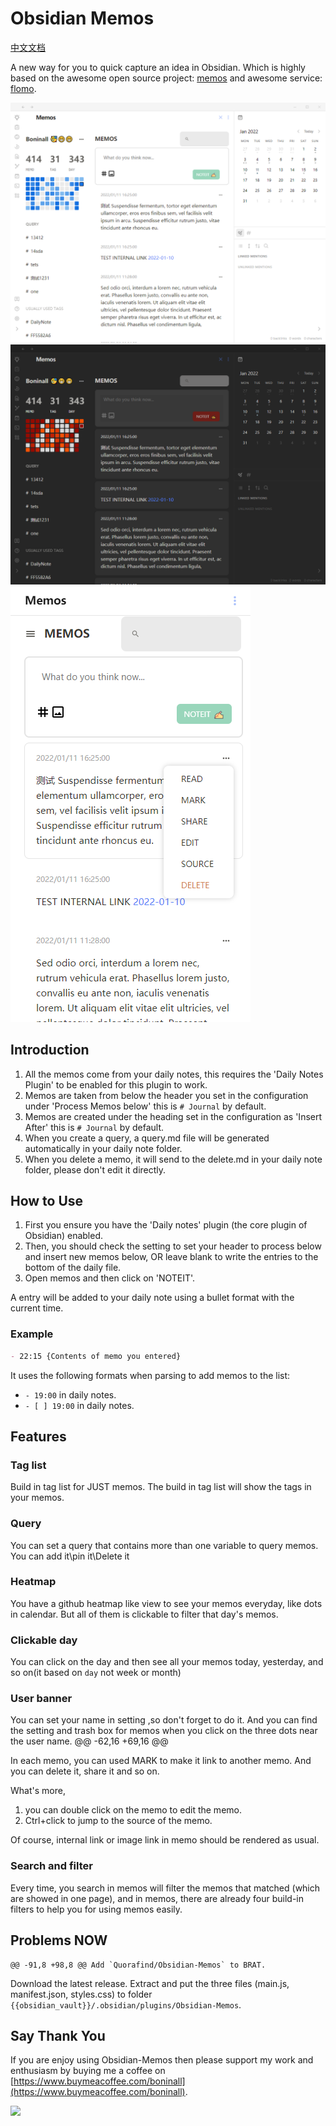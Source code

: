 # Obsidian Memos

[中文文档](./document/chinese.md)

A new way for you to quick capture an idea in Obsidian. Which is highly based on the awesome open source project: [memos](https://github.com/justmemos/memos) and awesome service: [flomo](https://flomoapp.com/).

![memo-light](./document/Memos-in-light.png)
![memo-dark](./document/Memos-in-dark.png)
![memo-mobile](./document/Memos-in-dark-mobile.png)

## Introduction

1. All the memos come from your daily notes, this requires the 'Daily Notes Plugin' to be enabled for this plugin to work.
2. Memos are taken from below the header you set in the configuration under 'Process Memos below' this is `# Journal` by default.
3. Memos are created under the heading set in the configuration as 'Insert After' this is `# Journal` by default.
4. When you create a query, a query.md file will be generated automatically in your daily note folder.
5. When you delete a memo, it will send to the delete.md in your daily note folder, please don't edit it directly.

## How to Use

1. First you ensure you have the 'Daily notes' plugin (the core plugin of Obsidian) enabled.
2. Then, you should check the setting to set your header to process below and insert new memos below, OR leave blank to write the entries to the bottom of the daily file.
3. Open memos and then click on 'NOTEIT'.

A entry will be added to your daily note using a bullet format with the current time.

### Example

```markdown
- 22:15 {Contents of memo you entered}
```

It uses the following formats when parsing to add memos to the list:

- `- 19:00` in daily notes.
- `- [ ] 19:00` in daily notes.

## Features

### Tag list
Build in tag list for JUST memos. The build in tag list will show the tags in your memos.
### Query
You can set a query that contains more than one variable to query memos. You can add it\pin it\Delete it
### Heatmap
You have a github heatmap like view to see your memos everyday, like dots in calendar. But all of them is clickable to filter that day's memos.
### Clickable day
You can click on the day and then see all your memos today, yesterday, and so on(it based on `day` not week or month)
### User banner
You can set your name in setting ,so don't forget to do it. And you can find the setting and trash box for memos when you click on the three dots near the user name.
	@@ -62,16 +69,16 @@

In each memo, you can used MARK to make it link to another memo. And you can delete it, share it and so on.

What's more,

1. you can double click on the memo to edit the memo.
2. Ctrl+click to jump to the source of the memo.

Of course, internal link or image link in memo should be rendered as usual.

### Search and filter

Every time, you search in memos will filter the memos that matched (which are showed in one page), and in memos, there are already four build-in filters to help you for using memos easily.

## Problems NOW

	@@ -91,8 +98,8 @@ Add `Quorafind/Obsidian-Memos` to BRAT.

Download the latest release. Extract and put the three files (main.js, manifest.json, styles.css) to folder `{{obsidian_vault}}/.obsidian/plugins/Obsidian-Memos`.

## Say Thank You

If you are enjoy using Obsidian-Memos then please support my work and enthusiasm by buying me a coffee on [https://www.buymeacoffee.com/boninall](https://www.buymeacoffee.com/boninall).

<a href="https://www.buymeacoffee.com/boninall"><img src="https://img.buymeacoffee.com/button-api/?text=Buy me a coffee&emoji=&slug=boninall&button_colour=6495ED&font_colour=ffffff&font_family=Lato&outline_colour=000000&coffee_colour=FFDD00"></a>